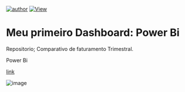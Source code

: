 [![author](https://img.shields.io/badge/Author-Elismar-red.svg)](http://www.linkedin.com/in/elismar-rodrigues1893)
[![View](https://img.shields.io/badge/PowerBi-Dashoboar-blue.svg)](https://app.powerbi.com/view?r=eyJrIjoiZWUwYjExOTEtMjllNS00MGNiLWI3NWItNTM3OTkwOTUzNjMwIiwidCI6IjE0NGM0ZGUwLWJkNTEtNDE4NS1iMTE2LWVlYTgyN2RhZjI5NyJ9&pageName=ReportSection) 

# Meu primeiro Dashboard: Power Bi
Repositorio; Comparativo de faturamento Trimestral.

Power Bi

[link]()

![image]()




